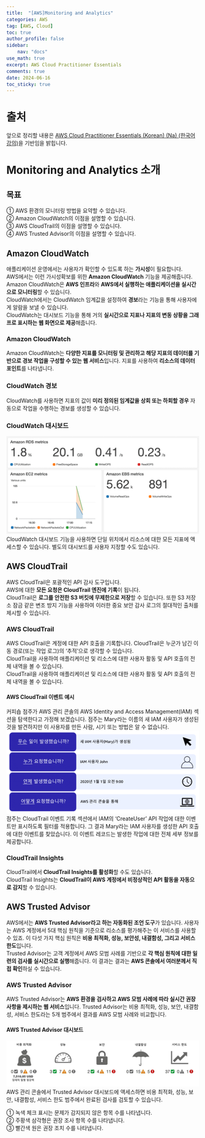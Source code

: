 ```yaml
---
title:  "[AWS]Monitoring and Analytics"
categories: AWS
tag: [AWS, Cloud]
toc: true
author_profile: false
sidebar:
    nav: "docs"
use_math: true
excerpt: AWS Cloud Practitioner Essentials
comments: true
date: 2024-06-16
toc_sticky: true
---
```



# 출처
앞으로 정리할 내용은 [AWS Cloud Practitioner Essentials (Korean) (Na) (한국어 강의)](https://explore.skillbuilder.aws/learn/course/13522/play/107682/aws-cloud-practitioner-essentials-korean-na-hangug-eo-gang-ui)을 기반임을 밝힙니다.   

# Monitoring and Analytics 소개

## 목표
① AWS 환경의 모니터링 방법을 요약할 수 있습니다.    
② Amazon CloudWatch의 이점을 설명할 수 있습니다.   
③ AWS CloudTrail의 이점을 설명할 수 있습니다.    
④ AWS Trusted Advisor의 이점을 설명할 수 있습니다.   

## Amazon CloudWatch
애플리케이션 운영에서는 사용자가 확인할 수 있도록 하는 **가시성**이 필요합니다.   
AWS에서는 이런 가시성확보를 위한 **Amazon CloudWatch** 기능을 제공해줍니다. Amazon CloudWatch은 **AWS 인프라**와 **AWS에서 실행하는 애플리케이션을 실시간으로 모니터링**할 수 있습니다.   
CloudWatch에서는 CloudWatch 임계값을 설정하여 **경보**라는 기능을 통해 사용자에게 알람을 보낼 수 있습니다.    
CloudWatch는 대시보드 기능을 통해 거의 **실시간으로 지표나 지표의 변동 상황을 그래프로 표시하는 웹 화면으로 제공**해줍니다.   

### Amazon CloudWatch
Amazon CloudWatch는 **다양한 지표를 모니터링 및 관리하고 해당 지표의 데이터를 기반으로 경보 작업을 구성할 수 있는 웹 서비스**입니다. 지표를 사용하여 **리소스의 데이터 포인트**를 나타냅니다.   

### CloudWatch 경보
CloudWatch를 사용하면 지표의 값이 **미리 정의된 임계값을 상회 또는 하회할 경우** 자동으로 작업을 수행하는 경보를 생성할 수 있습니다.    

### CloudWatch 대시보드
<img src="../../../assets/images/AWS Cloud Practitioner/2024-06-16-MonitoringAndAnalytics/cloudwatch dashboard.png" alt="cloudwatch dashboard" style="zoom:80%;" />    
CloudWatch 대시보드 기능을 사용하면 단일 위치에서 리소스에 대한 모든 지표에 액세스할 수 있습니다.    
별도의 대시보드를 사용자 지정할 수도 있습니다.   

## AWS CloudTrail
AWS CloudTrail은 포괄적인 API 감사 도구입니다.   
AWS에 대한 **모든 요청은 CloudTrail 엔진에 기록**이 됩니다.   
CloudTrail은 **로그를 안전한 S3 버킷에 무제한으로 저장**할 수 있습니다. 또한 S3 저장소 잠금 같은 변조 방지 기능을 사용하여 이러한 중요 보안 감사 로그의 절대적인 출처를 제시할 수 있습니다.   

### AWS CloudTrail
AWS CloudTrail은 계정에 대한 API 호출을 기록합니다. CloudTrail은 누군가 남긴 이동 경로(또는 작업 로그)의 ‘추적’으로 생각할 수 있습니다.   
CloudTrail을 사용하여 애플리케이션 및 리소스에 대한 사용자 활동 및 API 호출의 전체 내역을 볼 수 있습니다.   
CloudTrail을 사용하여 애플리케이션 및 리소스에 대한 사용자 활동 및 API 호출의 전체 내역을 볼 수 있습니다.   

#### AWS CloudTrail 이벤트 예시
커피숍 점주가 AWS 관리 콘솔의 AWS Identity and Access Management(IAM) 섹션을 탐색한다고 가정해 보겠습니다. 점주는 Mary라는 이름의 새 IAM 사용자가 생성된 것을 발견하지만 이 사용자를 만든 사람, 시기 또는 방법은 알 수 없습니다.   
<img src="../../../assets/images/AWS Cloud Practitioner/2024-06-16-MonitoringAndAnalytics/CloudTrail.png" alt="CloudTrail" style="zoom:80%;" />    
점주는 CloudTrail 이벤트 기록 섹션에서 IAM의 ‘CreateUser’ API 작업에 대한 이벤트만 표시하도록 필터를 적용합니다. 그 결과 Mary라는 IAM 사용자를 생성한 API 호출에 대한 이벤트를 찾았습니다. 이 이벤트 레코드는 발생한 작업에 대한 전체 세부 정보를 제공합니다.   

### CloudTrail Insights
CloudTrail에서 **CloudTrail Insights를 활성화**할 수도 있습니다.   
CloudTrail Insights는 **CloudTrail이 AWS 계정에서 비정상적인 API 활동을 자동으로 감지**할 수 있습니다.    

## AWS Trusted Advisor
AWS에서는 **AWS Trusted Advisor라고 하는 자동화된 조언 도구**가 있습니다. 사용자는 AWS 계정에서 5대 핵심 원칙을 기준으로 리소스를 평가해주는 이 서비스를 사용할 수 있죠. 이 다섯 가지 핵심 원칙은 **비용 최적화, 성능, 보안성, 내결함성, 그리고 서비스 한도**입니다.   
Trusted Advisor는 고객 계정에서 AWS 모범 사례를 기반으로 **각 핵심 원칙에 대한 일련의 검사를 실시간으로 실행**해줍니다. 이 결과는 결과는 **AWS 콘솔에서 여러분께서 직접 확인**하실 수 있습니다.

### AWS Trusted Advisor
AWS Trusted Advisor는 **AWS 환경을 검사하고 AWS 모범 사례에 따라 실시간 권장 사항을 제시하는 웹 서비스**입니다. Trusted Advisor는 비용 최적화, 성능, 보안, 내결함성, 서비스 한도라는 5개 범주에서 결과를 AWS 모범 사례와 비교합니다.   

#### AWS Trusted Advisor 대시보드
<img src="../../../assets/images/AWS Cloud Practitioner/2024-06-16-MonitoringAndAnalytics/Trusted Advisor Dashboard.jpg" alt="Trusted Advisor Dashboard" style="zoom:80%;" />    
AWS 관리 콘솔에서 Trusted Advisor 대시보드에 액세스하면 비용 최적화, 성능, 보안, 내결함성, 서비스 한도 범주에서 완료된 검사를 검토할 수 있습니다.   
   

① 녹색 체크 표시는 문제가 감지되지 않은 항목 수를 나타냅니다.   
② 주황색 삼각형은 권장 조사 항목 수를 나타냅니다.   
③ 빨간색 원은 권장 조치 수를 나타냅니다.